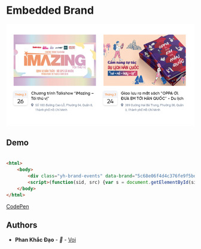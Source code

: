 # Embedded Brand

![seednet](../assets/demo/embedded_brand_001.png)

## Demo

```html

<html>
    <body>
        <div class="yh-brand-events" data-brand="5c68e06f4d4c376fe9f5bdfe"></div>
        <script>(function(sid, src) {var s = document.getElementById(sid); if (!s) {var e = document.createElement('script'); e.id = sid; e.src = src;document.head.appendChild(e);}})('youhub-widget-sdk', '//static.youhub.vn/js/widget/sdk.js')</script>
    </body>
</html>

```

[CodePen](https://codepen.io/daofresh-the-vuer/pen/Rdzbrx)

## Authors

* **Phan Khắc Đạo** - *🐘* - [Voi](https://github.com/daofresh)